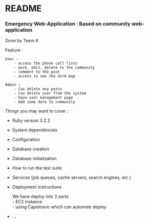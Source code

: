 # README

### Emergency Web-Application : Based on community web-application

Done by Team 6

Feature : 

    User :     
        - access the phone call lists 
        - post, edit, delete to the community
        - comment to the post
        - access to see the dorm map

    Admin :
        - Can delete any posts
        - Can delete user from the system
        - have user management page
        - Add some data to community


Things you may want to cover :  

* Ruby version 3.2.2   

* System dependencies      

* Configuration

* Database creation

* Database initialization

* How to run the test suite

* Services (job queues, cache servers, search engines, etc.)

* Deployment instructions
       
    We have deploy into 2 parts       
        - EC2 instance    
        - using Capistrano which can automate deploy    
* ...
